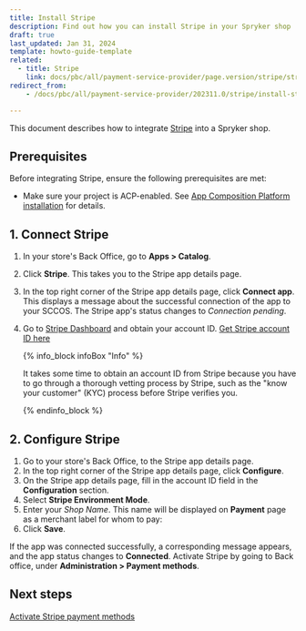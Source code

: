 ```yaml
---
title: Install Stripe
description: Find out how you can install Stripe in your Spryker shop
draft: true
last_updated: Jan 31, 2024
template: howto-guide-template
related:
  - title: Stripe
    link: docs/pbc/all/payment-service-provider/page.version/stripe/stripe.html
redirect_from:
    - /docs/pbc/all/payment-service-provider/202311.0/stripe/install-stripe.html

---
```

This document describes how to integrate [Stripe](/docs/pbc/all/payment-service-provider/{{page.version}}/base-shop/third-party-integrations/stripe/stripe.html) into a Spryker shop.

## Prerequisites

Before integrating Stripe, ensure the following prerequisites are met:

- Make sure your project is ACP-enabled. See [App Composition Platform installation](/docs/acp/user/app-composition-platform-installation.html) for details.

## 1. Connect Stripe

1. In your store's Back Office, go to **Apps&nbsp;<span aria-label="and then">></span> Catalog**.
2. Click **Stripe**.
   This takes you to the Stripe app details page.
3. In the top right corner of the Stripe app details page, click **Connect app**.
   This displays a message about the successful connection of the app to your SCCOS. The Stripe app's status changes to *Connection pending*.
4. Go to [Stripe Dashboard](https://dashboard.stripe.com) and obtain your account ID.
   [Get Stripe account ID here](https://stripe.com/docs/payments/account)

   {% info_block infoBox "Info" %}

   It takes some time to obtain an account ID from Stripe because you have to go through a thorough vetting process by Stripe, such as the "know your customer" (KYC) process before Stripe verifies you.

   {% endinfo_block %}

## 2. Configure Stripe

1. Go to your store's Back Office, to the Stripe app details page.
2. In the top right corner of the Stripe app details page, click **Configure**.
3. On the Stripe app details page, fill in the account ID field in the **Configuration** section.
4. Select **Stripe Environment Mode**.
5. Enter your *Shop Name*. This name will be displayed on **Payment** page as a merchant label for whom to pay:
6. Click **Save**.

If the app was connected successfully, a corresponding message appears, and the app status changes to **Connected**. Activate Stripe by going to Back office, under **Administration&nbsp;<span aria-label="and then">></span>  Payment methods**.

## Next steps

[Activate Stripe payment methods](/docs/pbc/all/payment-service-provider/{{page.version}}/base-shop/manage-in-the-back-office/edit-payment-methods.html)
